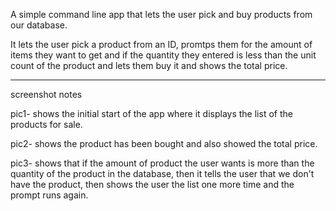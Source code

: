 A simple command line app that lets the user pick and buy products from our database.

It lets the user pick a product from an ID, promtps them for the amount of items they want to get and if the quantity they entered is less than the unit count of the product and lets them buy it and shows the total price.

--------------------------------------------------------------------------------------------
screenshot notes

pic1- shows the initial start of the app where it displays the list of the products for sale.

pic2- shows the product has been bought and also showed the total price.

pic3- shows that if the amount of product the user wants is more than the quantity of the product in the database, then it tells the user that we don't have the product, then shows the user the list one more time and the prompt runs again.